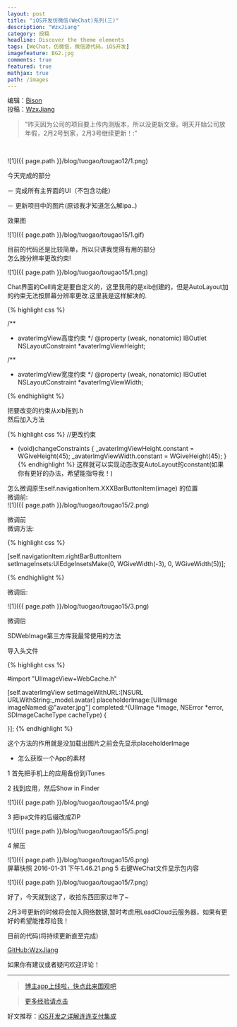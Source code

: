 ```yaml
---
layout: post
title: "iOS开发仿微信(WeChat)系列(三)"
description: "WzxJiang"
category: 投稿
headline: Discover the theme elements
tags: [WeChat，仿微信，微信源代码，iOS开发]
imagefeature: BG2.jpg
comments: true
featured: true
mathjax: true
path: /images
---
```

编辑：[Bison](http://allluckly.cn/)<br>
投稿：[WzxJiang](http://www.jianshu.com/users/389c20d5a244/latest_articles)<br>

>&quot;昨天因为公司的项目要上传内测版本，所以没更新文章。明天开始公司放年假，2月2号到家，2月3号继续更新！:&quot;

<br>

![1]({{ page.path }}/blog/tuogao/tougao12/1.png)<br>

今天完成的部分<br>

－ 完成所有主界面的UI（不包含功能）<br>

－ 更新项目中的图片(原谅我才知道怎么解ipa..)<br>

效果图<br>


![1]({{ page.path }}/blog/tuogao/tougao15/1.gif)<br>


目前的代码还是比较简单，所以只讲我觉得有用的部分<br>
怎么按分辨率更改约束!<br>

![1]({{ page.path }}/blog/tuogao/tougao15/1.png)<br>

Chat界面的Cell肯定是要自定义的，这里我用的是xib创建的，但是AutoLayout加的约束无法按屏幕分辨率更改.这里我是这样解决的.<br>


{% highlight css %}

/**
*  avaterImgView高度约束
*/
@property (weak, nonatomic) IBOutlet NSLayoutConstraint *avaterImgViewHeight;

/**
*  avaterImgView宽度约束
*/
@property (weak, nonatomic) IBOutlet NSLayoutConstraint *avaterImgViewWidth;

{% endhighlight %}

把要改变的约束从xib拖到.h<br>
然后加入方法<br>

{% highlight css %}
//更改约束
- (void)changeConstraints
{
    _avaterImgViewHeight.constant = WGiveHeight(45);
    _avaterImgViewWidth.constant = WGiveHeight(45);
}
{% endhighlight %}
这样就可以实现动态改变AutoLayout的constant(如果你有更好的办法，希望能指导我！)<br>

怎么微调原生self.navigationItem.XXXBarButtonItem(image) 的位置<br>
微调前:<br>
![1]({{ page.path }}/blog/tuogao/tougao15/2.png)<br>

微调前<br>
微调方法:<br>

{% highlight css %}

[self.navigationItem.rightBarButtonItem setImageInsets:UIEdgeInsetsMake(0, WGiveWidth(-3), 0, WGiveWidth(5))];

{% endhighlight %}


微调后:<br>

![1]({{ page.path }}/blog/tuogao/tougao15/3.png)<br>

微调后<br>

SDWebImage第三方库我最常使用的方法<br>

导入头文件<br>

{% highlight css %}

#import "UIImageView+WebCache.h"

[self.avaterImgView setImageWithURL:[NSURL URLWithString:_model.avatar] placeholderImage:[UIImage imageNamed:@"avater.jpg"] completed:^(UIImage *image, NSError *error, SDImageCacheType cacheType) {

}];
{% endhighlight %}

这个方法的作用就是没加载出图片之前会先显示placeholderImage<br>

- 怎么获取一个App的素材<br>

1 首先把手机上的应用备份到iTunes<br>

2 找到应用，然后Show in Finder<br>

![1]({{ page.path }}/blog/tuogao/tougao15/4.png)<br>


3 把ipa文件的后缀改成ZIP

![1]({{ page.path }}/blog/tuogao/tougao15/5.png)<br>


4 解压

![1]({{ page.path }}/blog/tuogao/tougao15/6.png)<br>
屏幕快照 2016-01-31 下午1.46.21.png
5 右键WeChat文件显示包内容

![1]({{ page.path }}/blog/tuogao/tougao15/7.png)<br>

好了，今天就到这了，收拾东西回家过年了~

2月3号更新的时候将会加入网络数据,暂时考虑用LeadCloud云服务器，如果有更好的希望能推荐给我！

目前的代码(将持续更新直至完成)

[GitHub:WzxJiang](https://github.com/Wzxhaha/WWeChat)<br>

如果你有建议或者疑问欢迎评论！<br>


----------------------------------------------------------

> [博主app上线啦，快点此来围观吧](https://itunes.apple.com/us/app/it-blog-zi-xueios-kai-fa-jin/id1067787090?l=zh&ls=1&mt=8)<br>

> [更多经验请点击](http://allluckly.cn/)<br>

好文推荐：[iOS开发之详解连连支付集成](http://allluckly.cn/ios支付/lianlianzhifu/)<br>








